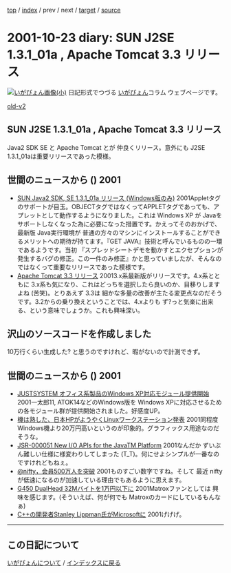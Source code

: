 [top](https://igapyon.github.io/diary/) 
 / [index](https://igapyon.github.io/diary/2001/index.html) 
 / prev 
 / next 
 / [target](https://igapyon.github.io/diary/2001/ig011023.html) 
 / [source](https://github.com/igapyon/diary/blob/gh-pages/2001/ig011023.html.src.md) 

2001-10-23 diary: SUN J2SE 1.3.1_01a , Apache Tomcat 3.3 リリース
=====================================================================================================
[![いがぴょん画像(小)](https://igapyon.github.io/diary/images/iga200306s.jpg "いがぴょん")](https://igapyon.github.io/diary/memo/memoigapyon.html) 日記形式でつづる [いがぴょん](https://igapyon.github.io/diary/memo/memoigapyon.html)コラム ウェブページです。

[old-v2](ig011023-orig.html)

## SUN J2SE 1.3.1_01a , Apache Tomcat 3.3 リリース

Java2 SDK SE と Apache Tomcat とが 仲良くリリース。意外にも J2SE 1.3.1_01aは重要リリースであった模様。




 
## 世間のニュースから () 2001

* [SUN Java2 SDK, SE 1.3.1_01a リリース (Windows版のみ)](http://java.sun.com/j2se/1.3.1/)  2001Appletタグのサポートが目玉。OBJECTタグではなくってAPPLETタグであっても、アプレットとして動作するようになりました。これは Windows XP が Javaをサポートしなくなった為に必要になった措置です。かえってそのおかげで、最新版 Java実行環境が 普通の方々のマシンにインストールすることができるメリットへの期待が持てます。『GET JAVA』技術と呼んでいるものの一環であるようです。当初 『スプレッドシートデモを動かすとエクセプションが発生するバグの修正。この一件のみ修正』かと思っていましたが、そんなのではなくって重要なリリースであった模様です。
* [Apache Tomcat 3.3 リリース](http://jakarta.apache.org/tomcat/)  20013.x系最新版がリリースです。4.x系とともに 3.x系も気になり、これはどっちを選択したら良いのか、目移りしますよね (苦笑)。とりあえず 3.3は 細かな多量の改善が主たる変更点なのだそうです。3.2からの乗り換えということでは、4.xよりも ず?っと気楽に出来る、という意味でしょうか。これも興味深い。

## 沢山のソースコードを作成しました

10万行くらい生成した? と思うのですけれど、暇がないので計測できず。

## 世間のニュースから () 2001

* [JUSTSYSTEM オフィス系製品のWindows XP対応モジュール提供開始](http://www.justsystem.co.jp/download/index.html)  2001一太郎11, ATOK14などのWindows版を Windows XPに対応させるための各モジュール群が提供開始されました。好感度UP。
* [機は熟した、日本HPがようやくLinuxワークステーション発表](http://biztech.nikkeibp.co.jp/wcs/show/leaf?CID=onair/biztech/comp/149621)  2001同程度Windows機より20万円高いというのが印象的。グラフィックス用途なのだそうな。
* [JSR-000051 New I/O APIs for the JavaTM Platform](http://jcp.org/aboutJava/communityprocess/review/jsr051/)  2001なんだか ずいぶん難しい仕様に様変わりしてしまった (T_T)。何にせよシンプルが一番なのですけれどもねぇ。
* [@nifty，会員500万人を突破](http://www.zdnet.co.jp/news/bursts/0110/22/nifty.html)  2001ものすごい数字ですね。そして 最近 niftyが低速になるのが加速している理由でもあるように思えます。
* [G450 DualHead 32Mバイトを1万円以下に](http://www.zdnet.co.jp/news/bursts/0110/22/infomagic.html)  2001Matroxファンとしては 興味を感じます。(そういえば、何が何でも Matroxのカードにしているもんなぁ)
* [C++の開発者Stanley Lippman氏がMicrosoftに](http://www.zdnet.co.jp/news/0110/23/b_1022_08.html)  2001げげげ。


----------------------------------------------------------------------------------------------------

## この日記について
[いがぴょんについて](https://igapyon.github.io/diary/memo/memoigapyon.html) / [インデックスに戻る](https://igapyon.github.io/diary/idxall.html)
